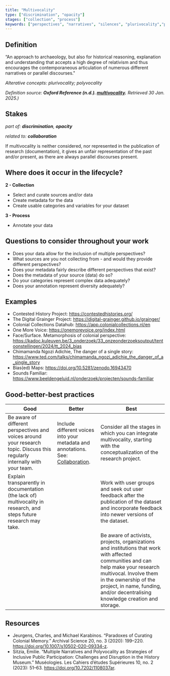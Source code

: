 ```yaml
---
title: "Multivocality"
type: ["discrimination", "opacity"]
stages: ["collection", "process"]
keywords: ["perspectives", "narratives", "silences", "plurivocality","polyvocality","polyphony"]
---
```


## Definition
“An approach to archaeology, but also for historical reasoning, explanation and understanding that accepts a high degree of relativism and thus encourages the contemporaneous articulation of numerous different narratives or parallel discourses."

_Alterative concepts: plurivocality; polyvocality_
 
_Definition source: **Oxford Reference (n.d.). [multivocality](https://www.oxfordreference.com/view/10.1093/oi/authority.20110803100216225_).** Retrieved 30 Jan. 2025.)_

## Stakes
_part of: **discrimination**, **opacity**_

_related to: **collaboration**_

If multivocality is neither considered, nor represented in the publication of research (documentation), it gives an unfair representation of the past and/or present, as there are always parallel discourses present. 
  

## Where does it occur in the lifecycle?

**2 - Collection**

- Select and curate sources and/or data
- Create metadata for the data
- Create usable categories and variables for your dataset

**3 - Process**

- Annotate your data

## Questions to consider throughout your work
- Does your data allow for the inclusion of multiple perspectives?
- What sources are you not collecting from - and would they provide different perspectives?
- Does your metadata fairly describe different perspectives that exist?
- Does the metadata of your source (data) do so?
- Do your categories represent complex data adequately?
- Does your annotation represent diversity adequately?

## Examples
- Contested History Project: https://contestedhistories.org/ 
- The Digital Grainger Project: https://digital-grainger.github.io/grainger/
- Colonial Collections Datahub: https://app.colonialcollections.nl/en
- One More Voice: https://onemorevoice.org/index.html 
- Face/Surface. Metamorphosis of colonial perspective: https://kadoc.kuleuven.be/3_onderzoek/33_onzeonderzoeksoutput/tentoonstellingen/2024/tt_2024_bias 
- Chimamanda Ngozi Adichie, The danger of a single story: https://www.ted.com/talks/chimamanda_ngozi_adichie_the_danger_of_a_single_story 
- Bias(ed) Maps: https://doi.org/10.5281/zenodo.16943470
- Sounds Familiar: https://www.beeldengeluid.nl/onderzoek/projecten/sounds-familiar

## Good-better-best practices

| Good | Better | Best|
|---|---|---|
|Be aware of different perspectives and voices around your research topic. Discuss this regularly internally with your team.| Include different voices into your metadata and annotations. See: [Collaboration](/bias/types/collaboration).|Consider all the stages in which you can integrate multivocality, starting with the conceptualization of the research project. 
| Explain transparently in documentation (the lack of) multivocality in research, and steps future research may take. | | Work with user groups and seek out user feedback after the publication of the dataset and incorporate feedback into newer versions of the dataset. 
| | | Be aware of activists, projects, organizations and institutions that work with affected communities and can help make your research multivocal. Involve them in the ownership of the project, in name, funding, and/or decentralising knowledge creation and storage.|


## Resources
- Jeurgens, Charles, and Michael Karabinos. “Paradoxes of Curating Colonial Memory.” Archival Science 20, no. 3 (2020): 199–220. https://doi.org/10.1007/s10502-020-09334-z.
- Sitzia, Emilie. “Multiple Narratives and Polyvocality as Strategies of Inclusive Public Participation: Challenges and Disruption in the History Museum.” Muséologies. Les Cahiers d’études Supérieures 10, no. 2 (2023): 51–63. https://doi.org/10.7202/1108037ar.